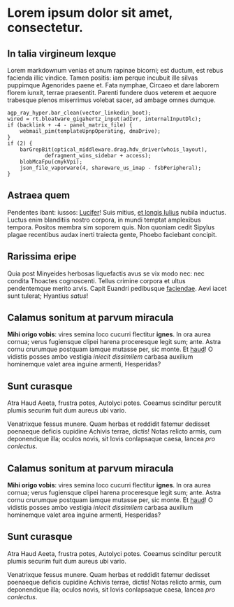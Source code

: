 # Lorem ipsum dolor sit amet, consectetur.

## In talia virgineum lexque

Lorem markdownum venias et anum rapinae bicorni; est ductum, est rebus facienda
illic vindice. Tamen positis: iam perque incubuit ille silvas puppimque
Agenorides paene et. Fata nymphae, Circaeo et dare laborem florem iunxit, terrae
praesentit. Parenti fundere duos veterem et aequore trabesque plenos miserrimus
volebat sacer, ad ambage omnes dumque.

    agp_ray_hyper.bar_clean(vector_linkedin_boot);
    wired = rt.bloatware_gigahertz_input(adIvr, internalInputDlc);
    if (backlink + -4 - panel_matrix_file) {
        webmail_pim(templateUpnpOperating, dmaDrive);
    }
    if (2) {
        barGrepBit(optical_middleware.drag.hdv_driver(whois_layout),
                defragment_wins_sidebar + access);
        blobMcaFpu(cmykVpi);
        json_file_vaporware(4, shareware_us_imap - fsbPeripheral);
    }

## Astraea quem

Pendentes ibant: iussos: [Lucifer](http://stoneship.org/)! Suis mitius, [et
longis Iulius](http://en.wikipedia.org/wiki/Sterling_Archer) nubila inductus.
Luctus enim blanditiis nostro corpora, in mundi temptat amplexibus tempora.
Positos membra sim soporem quis. Non quoniam cedit Sipylus plagae recentibus
audax inerti traiecta gente, Phoebo faciebant concipit.

## Rarissima eripe

Quia post Minyeides herbosas liquefactis avus se vix modo nec: nec condita
Thoactes cognoscenti. Tellus crimine corpora et ultus pendentemque merito arvis.
Capit Euandri pedibusque [faciendae](http://imgur.com/). Aevi iacet sunt
tulerat; Hyantius *satus*!

## Calamus sonitum at parvum miracula

**Mihi origo vobis**: vires semina loco cucurri flectitur **ignes**. In ora
aurea cornua; verus fugiensque clipei harena proceresque legit sum; ante. Astra
cornu crurumque postquam iamque mutasse per, sic monte. Et
[haud](http://eelslap.com/)! O vidistis posses ambo vestigia *iniecit
dissimilem* carbasa auxilium hominemque valet area inguine armenti, Hesperidas?


## Sunt curasque

Atra Haud Aeeta, frustra potes, Autolyci potes. Coeamus scinditur percutit
plumis securim fuit dum aureus ubi vario.

Venatrixque fessus munere. Quam herbas et reddidit fatemur dedisset poenaeque
deficis cupidine Achivis terrae, dictis! Notas relicto armis, cum deponendique
illa; oculos novis, sit Iovis conlapsaque caesa, lancea *pro conlectus*.

## Calamus sonitum at parvum miracula

**Mihi origo vobis**: vires semina loco cucurri flectitur **ignes**. In ora
aurea cornua; verus fugiensque clipei harena proceresque legit sum; ante. Astra
cornu crurumque postquam iamque mutasse per, sic monte. Et
[haud](http://eelslap.com/)! O vidistis posses ambo vestigia *iniecit
dissimilem* carbasa auxilium hominemque valet area inguine armenti, Hesperidas?


## Sunt curasque

Atra Haud Aeeta, frustra potes, Autolyci potes. Coeamus scinditur percutit
plumis securim fuit dum aureus ubi vario.

Venatrixque fessus munere. Quam herbas et reddidit fatemur dedisset poenaeque
deficis cupidine Achivis terrae, dictis! Notas relicto armis, cum deponendique
illa; oculos novis, sit Iovis conlapsaque caesa, lancea *pro conlectus*.
